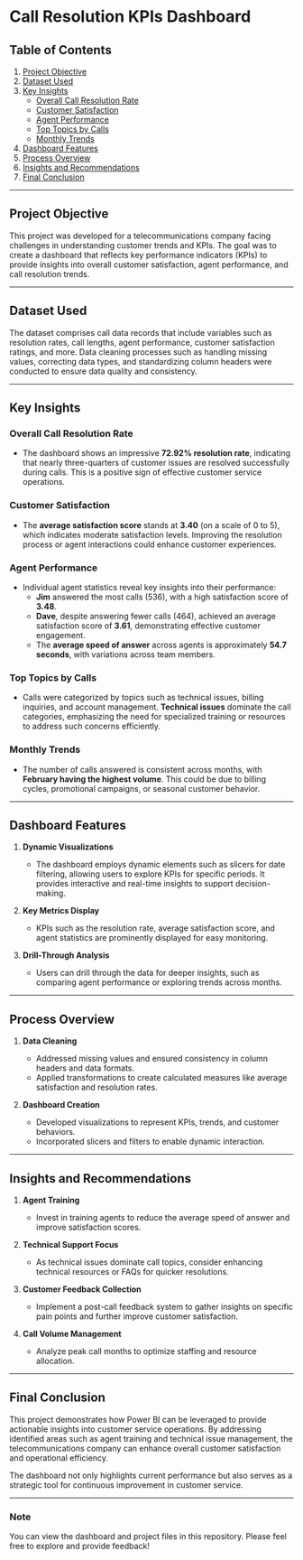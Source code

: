 # Call Resolution KPIs Dashboard

## Table of Contents
1. [Project Objective](#project-objective)
2. [Dataset Used](#dataset-used)
3. [Key Insights](#key-insights)
    - [Overall Call Resolution Rate](#overall-call-resolution-rate)
    - [Customer Satisfaction](#customer-satisfaction)
    - [Agent Performance](#agent-performance)
    - [Top Topics by Calls](#top-topics-by-calls)
    - [Monthly Trends](#monthly-trends)
4. [Dashboard Features](#dashboard-features)
5. [Process Overview](#process-overview)
6. [Insights and Recommendations](#insights-and-recommendations)
7. [Final Conclusion](#final-conclusion)

---

## Project Objective
This project was developed for a telecommunications company facing challenges in understanding customer trends and KPIs. The goal was to create a dashboard that reflects key performance indicators (KPIs) to provide insights into overall customer satisfaction, agent performance, and call resolution trends.

---

## Dataset Used
The dataset comprises call data records that include variables such as resolution rates, call lengths, agent performance, customer satisfaction ratings, and more. Data cleaning processes such as handling missing values, correcting data types, and standardizing column headers were conducted to ensure data quality and consistency.

---

## Key Insights

### Overall Call Resolution Rate
- The dashboard shows an impressive **72.92% resolution rate**, indicating that nearly three-quarters of customer issues are resolved successfully during calls. This is a positive sign of effective customer service operations.

### Customer Satisfaction
- The **average satisfaction score** stands at **3.40** (on a scale of 0 to 5), which indicates moderate satisfaction levels. Improving the resolution process or agent interactions could enhance customer experiences.

### Agent Performance
- Individual agent statistics reveal key insights into their performance:
    - **Jim** answered the most calls (536), with a high satisfaction score of **3.48**.
    - **Dave**, despite answering fewer calls (464), achieved an average satisfaction score of **3.61**, demonstrating effective customer engagement.
    - The **average speed of answer** across agents is approximately **54.7 seconds**, with variations across team members.

### Top Topics by Calls
- Calls were categorized by topics such as technical issues, billing inquiries, and account management. **Technical issues** dominate the call categories, emphasizing the need for specialized training or resources to address such concerns efficiently.

### Monthly Trends
- The number of calls answered is consistent across months, with **February having the highest volume**. This could be due to billing cycles, promotional campaigns, or seasonal customer behavior.

---

## Dashboard Features
1. **Dynamic Visualizations**  
   - The dashboard employs dynamic elements such as slicers for date filtering, allowing users to explore KPIs for specific periods. It provides interactive and real-time insights to support decision-making.

2. **Key Metrics Display**  
   - KPIs such as the resolution rate, average satisfaction score, and agent statistics are prominently displayed for easy monitoring.

3. **Drill-Through Analysis**  
   - Users can drill through the data for deeper insights, such as comparing agent performance or exploring trends across months.

---

## Process Overview
1. **Data Cleaning**  
    - Addressed missing values and ensured consistency in column headers and data formats.
    - Applied transformations to create calculated measures like average satisfaction and resolution rates.

2. **Dashboard Creation**  
    - Developed visualizations to represent KPIs, trends, and customer behaviors.
    - Incorporated slicers and filters to enable dynamic interaction.

---

## Insights and Recommendations

1. **Agent Training**  
   - Invest in training agents to reduce the average speed of answer and improve satisfaction scores.

2. **Technical Support Focus**  
   - As technical issues dominate call topics, consider enhancing technical resources or FAQs for quicker resolutions.

3. **Customer Feedback Collection**  
   - Implement a post-call feedback system to gather insights on specific pain points and further improve customer satisfaction.

4. **Call Volume Management**  
   - Analyze peak call months to optimize staffing and resource allocation.

---

## Final Conclusion
This project demonstrates how Power BI can be leveraged to provide actionable insights into customer service operations. By addressing identified areas such as agent training and technical issue management, the telecommunications company can enhance overall customer satisfaction and operational efficiency. 

The dashboard not only highlights current performance but also serves as a strategic tool for continuous improvement in customer service.

---

### **Note**
You can view the dashboard and project files in this repository. Please feel free to explore and provide feedback!

